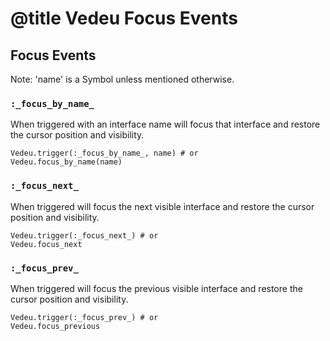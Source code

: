 # @title Vedeu Focus Events

## Focus Events

Note: 'name' is a Symbol unless mentioned otherwise.

### `:_focus_by_name_`
When triggered with an interface name will focus that interface and
restore the cursor position and visibility.

    Vedeu.trigger(:_focus_by_name_, name) # or
    Vedeu.focus_by_name(name)

### `:_focus_next_`
When triggered will focus the next visible interface and restore the
cursor position and visibility.

    Vedeu.trigger(:_focus_next_) # or
    Vedeu.focus_next

### `:_focus_prev_`
When triggered will focus the previous visible interface and restore
the cursor position and visibility.

    Vedeu.trigger(:_focus_prev_) # or
    Vedeu.focus_previous

